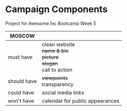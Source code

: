 # Campaign Components
Project for Awesome Inc Bootcamp Week 5

| MOSCOW | |
| - | - |
| must have | clean website<br>~~name & bio~~<br>~~picture~~<br>~~slogan~~<br>call to action |
| should have | ~~viewpoints~~<br>transparency<br> |
| could have | social media links |
| won't have | calendar for public appearances |
